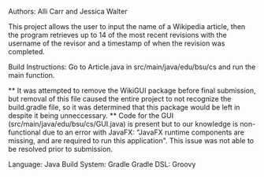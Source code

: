 Authors: Alli Carr and Jessica Walter

This project allows the user to input the name of a Wikipedia article, then the program retrieves up to 14 of the most recent revisions with the username of the revisor and a timestamp of when the revision was completed. 

Build Instructions: Go to Article.java in src/main/java/edu/bsu/cs and run the main function. 

** It was attempted to remove the WikiGUI package before final submission, but removal of this file caused the entire project to not recognize the build.gradle file, so it was determined that this package would be left in despite it being unneccessary.
** Code for the GUI (src/main/java/edu/bsu/cs/GUI.java) is present but to our knowledge is non-functional due to an error with JavaFX: "JavaFX runtime components are missing, and are required to run this application". This issue was not able to be resolved prior to submission. 

Language: Java
Build System: Gradle
Gradle DSL: Groovy
